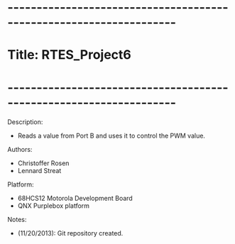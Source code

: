 # ------------------------------------------------------------------- #
# Title: RTES_Project6
# ------------------------------------------------------------------- #

Description:
  - Reads a value from Port B and uses it to control the PWM value.

Authors: 
  - Christoffer Rosen
  - Lennard Streat
  
Platform:
  - 68HCS12 Motorola Development Board
  - QNX Purplebox platform

Notes:
  - (11/20/2013): Git repository created.
